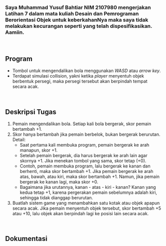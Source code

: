 ### Saya Muhammad Yusuf Bahtiar NIM 2107980 mengerjakan Latihan 7 dalam mata kuliah Desain dan Pemrograman Berorientasi Objek untuk keberkahanNya maka saya tidak melakukan kecurangan seperti yang telah dispesifikasikan. Aamiin.

<br>

## Program
- Tombol untuk mengendalikan bola menggunakan _WASD_ atau _arrow key_.
- Terdapat simulasi collision, yakni ketika _player_ menyentuh objek berbentuk persegi, maka persegi tersebut akan berpindah tempat secara acak.

<br>

## Deskripsi Tugas
1. Pemain mengendalikan bola. Setiap kali bola bergerak, skor pemain bertambah +1.
2. Skor hanya bertambah jika pemain berbelok, bukan bergerak berurutan. Detail:
   - Saat pertama kali membuka program, pemain bergerak ke arah manapun, skor +1.
   - Setelah pemain bergerak, dia harus bergerak ke arah lain agar skornya +1. Jika menekan tombol yang sama, skor tetap (+0).
   - Contoh, pemain membuka program, lalu bergerak ke kanan dan berhenti, maka skor bertambah +1. Jika pemain bergerak ke arah atas, bawah, atau kiri, maka skor bertambah      +1. Namun, jika pemain bergerak ke kanan lagi, maka skor +0.
   - Bagaimana jika urutannya, kanan - atas - kiri - kanan? Kanan yang kedua tetap +1, karena pergerakan pemain sebelumnya adalah kiri, sehingga tidak dianggap berurutan.
3. Buatlah sistem game yang menambahkan satu kotak atau objek apapun secara acak. Jika pemain menyentuh objek tersebut, skor bertambah +5 atau +10, lalu objek akan berpindah lagi ke posisi lain secara acak.

<br>

## Dokumentasi
